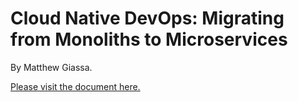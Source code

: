 # Cloud Native DevOps: Migrating from Monoliths to Microservices

By Matthew Giassa.

[Please visit the document here.](https://iaxes.github.io/pronk8s)

